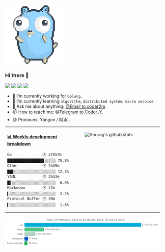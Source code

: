 
![](img/go.gif)

### Hi there 👋

![](https://img.shields.io/badge/win10-Development-d0d1d4)
![](https://img.shields.io/badge/Go-1.15-1cadd5)
![](https://img.shields.io/badge/php-7.1.3-9cf)
![](https://img.shields.io/badge/python-3.6-blue)

- 🔭 I’m currently working for `Golang`.
- 🌱 I’m currently learning `algorithm`, `distributed system`, `micro service`.
- 💬 Ask me about anything: [@Email to coder2m](mailto:myxy99@foxmail.com).
- 📫 How to reach me: [@Telegram to Coder_Y](https://t.me/Coder_Y).
- 😄 Pronouns: Yangon / 阿水 .


<table>
<tr>
<td valign="top" width="50%">

<!-- waka-box start -->
#### <a href="https://gist.github.com/23ef67b8e95d222f7cce6108ea97f5f6" target="_blank">📊 Weekly development breakdown</a>
```text
Go              🕓 27h57m ████████████████▋░░░░░ 75.8%
Other           🕓 4h39m  ██▊░░░░░░░░░░░░░░░░░░░ 12.7%
YAML            🕓 2h33m  █▌░░░░░░░░░░░░░░░░░░░░  6.9%
Markdown        🕓 47m    ▍░░░░░░░░░░░░░░░░░░░░░  2.2%
Protocol Buffer 🕓 39m    ▍░░░░░░░░░░░░░░░░░░░░░  1.8%
```
<!-- Powered by https://github.com/YouEclipse/waka-box-go . -->
<!-- waka-box end -->

</td>

<td valign="top" width="50%">

![Anurag's github stats](https://github-readme-stats.myxy99.vercel.app/api?username=coder2m&show_icons=true)

</td>
</tr>
</table>
<img src="https://raw.githubusercontent.com/coder2m/coder2m/main/images/stat.svg" alt="Alternative Text"/>